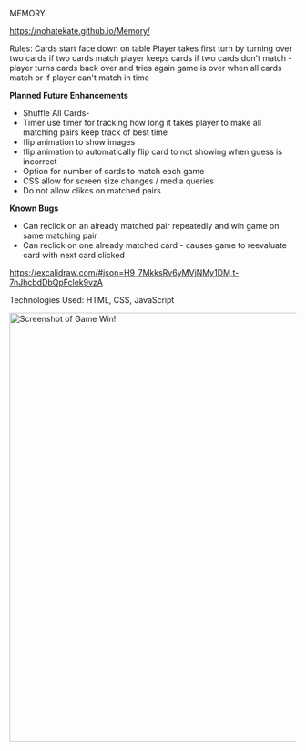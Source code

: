 MEMORY 

https://nohatekate.github.io/Memory/

Rules:
Cards start face down on table
Player takes first turn by turning over two cards
if two cards match player keeps cards 
if two cards don't match - player turns cards back over and tries again
game is over when all cards match or if player can't match in time

**Planned Future Enhancements**
  - Shuffle All Cards-
  - Timer 
      use timer for tracking how long it takes player to make all matching pairs
      keep track of best time
  - flip animation to show images
  - flip animation to automatically flip card to not showing when guess is incorrect
  - Option for number of cards to match each game
  - CSS allow for screen size changes / media queries
  - Do not allow clikcs on matched pairs

**Known Bugs**
  - Can reclick on an already matched pair repeatedly and win game on same matching pair
  - Can reclick on one already matched card - causes game to reevaluate card with next card clicked

https://excalidraw.com/#json=H9_7MkksRv6yMVjNMy1DM,t-7nJhcbdDbQpFclek9vzA

Technologies Used: HTML, CSS, JavaScript

<img width="752" alt="Screenshot of Game Win!" src="https://user-images.githubusercontent.com/119904831/224567730-b56c6dcb-73c2-41c5-8f46-13511f4015e7.png">
